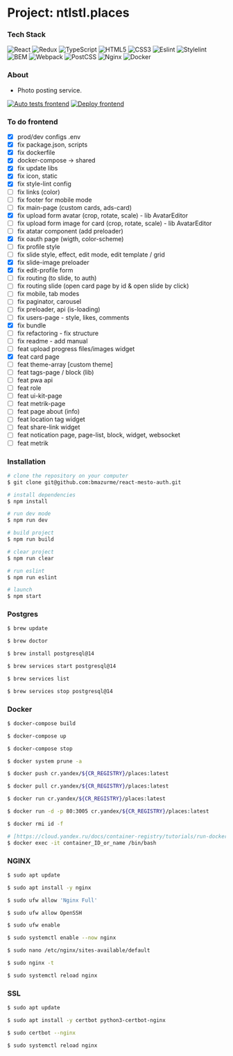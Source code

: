 # Project: ntlstl.places
### Tech Stack
![React](https://img.shields.io/badge/-React-black?style=flat-square&logo=react)
![Redux](https://img.shields.io/badge/-Redux-black?style=flat-square&logo=redux)
![TypeScript](https://img.shields.io/badge/-TypeScript-black?style=flat-square&logo=typescript)
![HTML5](https://img.shields.io/badge/-HTML5-black?style=flat-square&logo=html5&logoColor=white)
![CSS3](https://img.shields.io/badge/-CSS3-black?style=flat-square&logo=css3)
![Eslint](https://img.shields.io/badge/-Eslint-black?style=flat-square&logo=eslint)
![Stylelint](https://img.shields.io/badge/-Stylelint-black?style=flat-square&logo=stylelint)
![BEM](https://img.shields.io/badge/-BEM-black?style=flat-square&logo=bem)
![Webpack](https://img.shields.io/badge/-Webpack-black?style=flat-square&logo=webpack)
![PostCSS](https://img.shields.io/badge/-PostCSS-black?style=flat-square&logo=postcss)
![Nginx](https://img.shields.io/badge/-Nginx-black?style=flat-square&logo=nginx)
![Docker](https://img.shields.io/badge/-Docker-black?style=flat-square&logo=docker)

### About
* Photo posting service.

[![Auto tests frontend](https://github.com/bmazurme/ntlstl.mesto/actions/workflows/frontend.js.yml/badge.svg)](https://github.com/bmazurme/ntlstl.mesto/actions/workflows/frontend.js.yml)
[![Deploy frontend](https://github.com/bmazurme/ntlstl.mesto/actions/workflows/deploy.frontend.yml/badge.svg)](https://github.com/bmazurme/ntlstl.mesto/actions/workflows/deploy.frontend.yml)

### To do frontend
- [X] prod/dev configs .env
- [X] fix package.json, scripts
- [X] fix dockerfile
- [X] docker-compose -> shared
- [X] fix update libs
- [X] fix icon, static
- [X] fix style-lint config
- [ ] fix links (color)
- [ ] fix footer for mobile mode
- [ ] fix main-page (custom cards, ads-card)
- [X] fix upload form avatar (crop, rotate, scale) - lib AvatarEditor
- [ ] fix upload form image for card (crop, rotate, scale) - lib AvatarEditor
- [ ] fix atatar component (add preloader)
- [X] fix oauth page (wigth, color-scheme)
- [ ] fix profile style
- [ ] fix slide style, effect, edit mode, edit template / grid
- [X] fix slide-image preloader
- [X] fix edit-profile form
- [ ] fix routing (to slide, to auth)
- [ ] fix routing slide (open card page by id & open slide by click) 
- [ ] fix mobile, tab modes
- [ ] fix paginator, carousel
- [ ] fix preloader, api (is-loading)
- [ ] fix users-page - style, likes, comments
- [X] fix bundle
- [ ] fix refactoring - fix structure
- [ ] fix readme - add manual
- [ ] feat upload progress files/images widget
- [X] feat card page
- [ ] feat theme-array [custom theme]
- [ ] feat tags-page / block (lib)
- [ ] feat pwa api
- [ ] feat role
- [ ] feat ui-kit-page
- [ ] feat metrik-page
- [ ] feat page about (info)
- [ ] feat location tag widget
- [ ] feat share-link widget
- [ ] feat notication page, page-list, block, widget, websocket
- [ ] feat metrik

### Installation
```bash
# clone the repository on your computer
$ git clone git@github.com:bmazurme/react-mesto-auth.git

# install dependencies
$ npm install

# run dev mode
$ npm run dev

# build project
$ npm run build

# clear project
$ npm run clear

# run eslint
$ npm run eslint

# launch
$ npm start
```

### Postgres

```bash
$ brew update

$ brew doctor

$ brew install postgresql@14

$ brew services start postgresql@14

$ brew services list

$ brew services stop postgresql@14
```

### Docker

```bash
$ docker-compose build

$ docker-compose up

$ docker-compose stop

$ docker system prune -a

$ docker push cr.yandex/${CR_REGISTRY}/places:latest

$ docker pull cr.yandex/${CR_REGISTRY}/places:latest

$ docker run cr.yandex/${CR_REGISTRY}/places:latest

$ docker run -d -p 80:3005 cr.yandex/${CR_REGISTRY}/places:latest

$ docker rmi id -f

# [https://cloud.yandex.ru/docs/container-registry/tutorials/run-docker-on-vm#before-begin](https://cloud.yandex.ru/docs/container-registry/tutorials/run-docker-on-vm#before-begin)
$ docker exec -it container_ID_or_name /bin/bash

```

### NGINX

```bash
$ sudo apt update

$ sudo apt install -y nginx

$ sudo ufw allow 'Nginx Full'

$ sudo ufw allow OpenSSH

$ sudo ufw enable

$ sudo systemctl enable --now nginx

$ sudo nano /etc/nginx/sites-available/default

$ sudo nginx -t

$ sudo systemctl reload nginx
```

### SSL

```bash
$ sudo apt update

$ sudo apt install -y certbot python3-certbot-nginx

$ sudo certbot --nginx

$ sudo systemctl reload nginx
```

